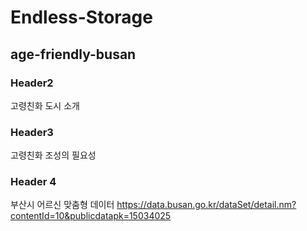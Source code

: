 # Endless-Storage

## age-friendly-busan 

### Header2
고령친화 도시 소개

### Header3
고령친화 조성의 필요성

### Header 4
부산시 어르신 맞춤형 데이터
https://data.busan.go.kr/dataSet/detail.nm?contentId=10&publicdatapk=15034025

